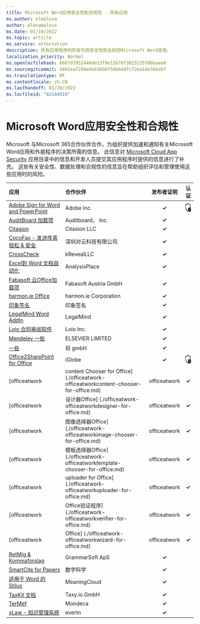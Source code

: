 ```yaml
---
title: Microsoft Word应用安全性和合规性 - 所有应用
ms.author: elmalova
author: elenamalova
ms.date: 01/19/2022
ms.topic: article
ms.service: attestation
description: 所有应用程序的所有可用安全性和合规性Microsoft Word信息。
localization_priority: Normal
ms.openlocfilehash: 6667d3952448de13f9e12b7973825235f8bbaee0
ms.sourcegitcommit: d492eaf294e4eb3bb6f5db6d4fcf2ea1de3deabf
ms.translationtype: MT
ms.contentlocale: zh-CN
ms.lasthandoff: 01/20/2022
ms.locfileid: "62144519"
---
```

# <a name="microsoft-word-apps-security-and-compliance"></a>Microsoft Word应用安全性和合规性

Microsoft 与Microsoft 365合作伙伴合作，为组织提供加速和通知有关Microsoft Word应用和外接程序的决策所需的信息。 此信息对 [Microsoft Cloud App Security](https://www.microsoft.com/en-us/enterprise-mobility-security/cloud-app-security) 应用目录中的信息和开发人员提交其应用程序时提供的信息进行了补充。 这些有关安全性、数据处理和合规性的信息旨在帮助组织评估和管理使用这些应用时的风险。

| **应用** | **合作伙伴** | **发布者证明** | **认证** |
|:--------|:------------|:----------------------:|:-------------:|
| [Adobe Sign for Word and PowerPoint](./adobe-inc-sign-for-word-and-powerpoint.md) | Adobe Inc. | **✓** | <img alt="Certified application badge" src="../media/certified-badge.png" height="25" width="25" /> |
| [AuditBoard 加载项](./auditboard-inc-add-in.md) | Auditboard， Inc. | **✓** |  |
| [Citasion](./citasion-llc.md) | Citasion LLC | **✓** |  |
| [CocoFax - 发送传真轻松 &amp; 安全](./cocofax-sending-fax-made-easy-and-secure.md) | &#28145;&#22323;&#23545;&#20113;&#31185;&#25216;&#26377;&#38480;&#20844;&#21496; | **✓** |  |
| [CrossCheck](./krevealllc-crosscheck.md) | kRevealLLC | **✓** |  |
| [Excel到 Word 文档自动化](./analysisplace-excel-to-word-document-automation.md) | AnalysisPlace | **✓** |  |
| [Fabasoft 云Office加载项](./fabasoft-austria-gmbh-cloud-office-add-in.md) | Fabasoft Austria GmbH | **✓** |  |
| [harmon.ie Office](./harmonie-corporation-for-office.md) | harmon.ie Corporation | **✓** |  |
| [印象签名](./impression-signatures.md) | 印象签名 | **✓** |  |
| [LegalMind Word AddIn](./legalmind-word-addin.md) | LegalMind | **✓** |  |
| [Loio 合同审阅软件](./loio-inc-contract-review-software.md) | Loio Inc. | **✓** |  |
| [Mendeley 一些](./elsevier-limited-mendeley-cite.md) | ELSEVIER LIMITED | **✓** |  |
| [一些](./neopolis-gmbh.md) | 将 gmbH | **✓** |  |
| [Office2SharePoint for Office](./iglobe-office2sharepoint-for-office.md) | iGlobe | **✓** | <img alt="Certified application badge" src="../media/certified-badge.png" height="25" width="25" /> |
| [officeatwork | content Chooser for Office] (./officeatwork-officeatworkcontent-chooser-for-office.md)  | officeatwork | **✓** |  |
| [officeatwork | 设计器Office] (./officeatwork-officeatworkdesigner-for-office.md)  | officeatwork | **✓** |  |
| [officeatwork | 图像选择器Office] (./officeatwork-officeatworkimage-chooser-for-office.md)  | officeatwork | **✓** |  |
| [officeatwork | 模板选择器Office] (./officeatwork-officeatworktemplate-chooser-for-office.md)  | officeatwork | **✓** |  |
| [officeatwork | uploader for Office] (./officeatwork-officeatworkuploader-for-office.md)  | officeatwork | **✓** |  |
| [officeatwork | Office验证程序] (./officeatwork-officeatworkverifier-for-office.md)  | officeatwork | **✓** |  |
| [officeatwork | Office] (./officeatwork-officeatworkwizard-for-office.md)  | officeatwork | **✓** |  |
| [RetMig &amp; Kommaforslag](./grammarsoft-aps-retmig-and-kommaforslag.md) | GrammarSoft ApS | **✓** |  |
| [SmartCite for Papers](./digital-science-smartcite-for-papers.md) | 数字科学 | **✓** |  |
| [适用于 Word 的 Stilus](./meaningcloud-stilus-for-word.md) | MeaningCloud | **✓** |  |
| [TaxKit 文档](./taxyio-gmbh-taxkit-docs.md) | Taxy.io GmbH | **✓** |  |
| [TerMef](./mondeca-termef.md) | Mondeca | **✓** |  |
| [xLaw - 知识管理系统](./evertn-xlaw-knowledge-management-system.md) | evertn | **✓** |  |
